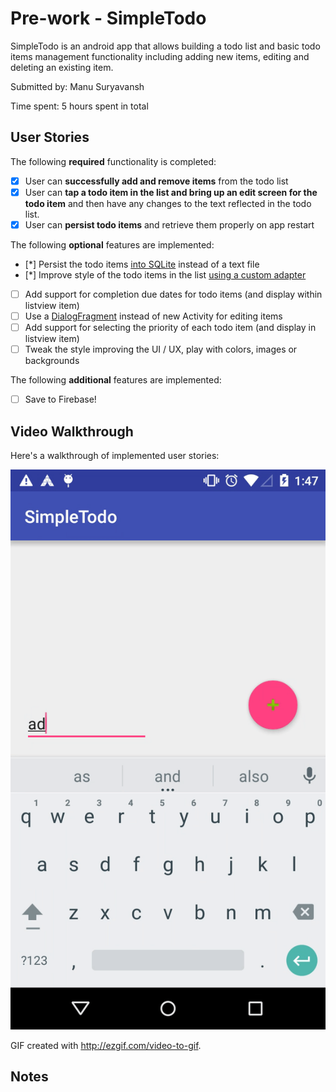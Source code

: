 # Pre-work - SimpleTodo

SimpleTodo is an android app that allows building a todo list and basic todo items management functionality including adding new items, editing and deleting an existing item.

Submitted by: Manu Suryavansh

Time spent: 5 hours spent in total

## User Stories

The following **required** functionality is completed:

* [x] User can **successfully add and remove items** from the todo list
* [x] User can **tap a todo item in the list and bring up an edit screen for the todo item** and then have any changes to the text reflected in the todo list.
* [x] User can **persist todo items** and retrieve them properly on app restart

The following **optional** features are implemented:

* [*] Persist the todo items [into SQLite](http://guides.codepath.com/android/Persisting-Data-to-the-Device#sqlite) instead of a text file
* [*] Improve style of the todo items in the list [using a custom adapter](http://guides.codepath.com/android/Using-an-ArrayAdapter-with-ListView)
* [ ] Add support for completion due dates for todo items (and display within listview item)
* [ ] Use a [DialogFragment](http://guides.codepath.com/android/Using-DialogFragment) instead of new Activity for editing items
* [ ] Add support for selecting the priority of each todo item (and display in listview item)
* [ ] Tweak the style improving the UI / UX, play with colors, images or backgrounds

The following **additional** features are implemented:

* [ ] Save to Firebase!

## Video Walkthrough 

Here's a walkthrough of implemented user stories:

<img src='https://github.com/suryavanshi/SimpleTodo/blob/master/simpletodo_gif2.gif' title='Video Walkthrough' width='' alt='Video Walkthrough' />

GIF created with http://ezgif.com/video-to-gif.

## Notes
